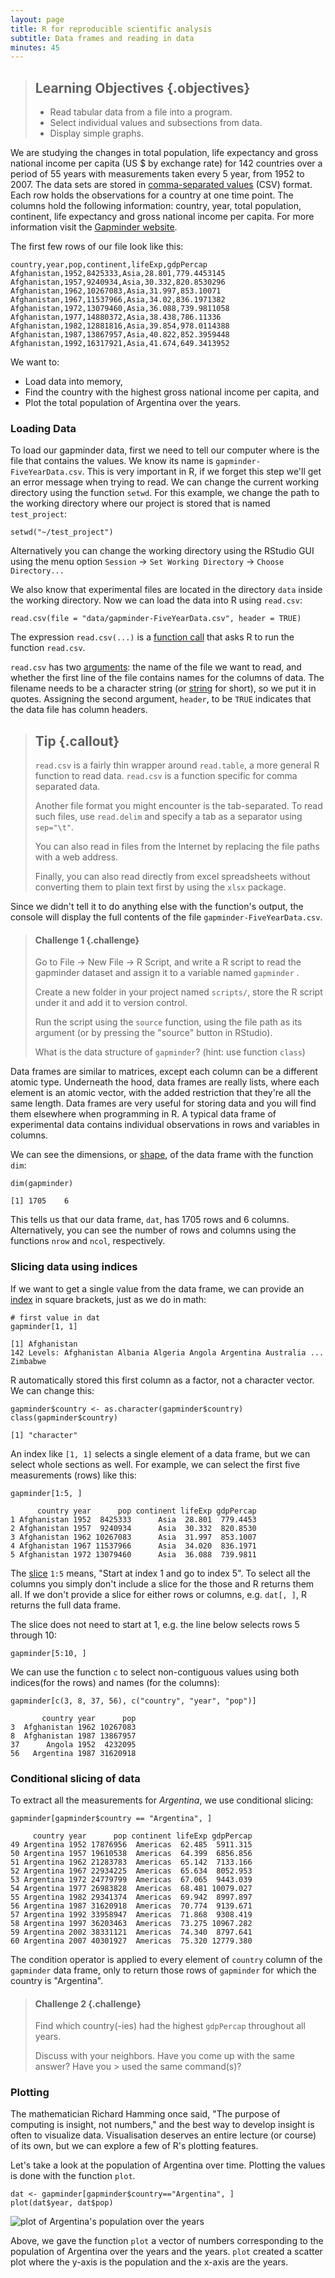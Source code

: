 ```yaml
---
layout: page
title: R for reproducible scientific analysis
subtitle: Data frames and reading in data
minutes: 45
---
```




> ## Learning Objectives {.objectives}
> * Read tabular data from a file into a program.
> * Select individual values and subsections from data.
> * Display simple graphs.

We are studying the changes in total population, life expectancy and gross national income per capita (US $ by exchange rate) for 142 countries over a period of 55 years with measurements taken every 5 year, from 1952 to 2007. The data sets are stored in [comma-separated values](reference.html#comma-separated-values-(csv)) (CSV) format. Each row holds the observations for a country at one time point. The columns hold the following information: country, year, total population, continent,  life expectancy and gross national income per capita. For more information visit the [Gapminder website](http://www.gapminder.org/data/documentation/).

The first few rows of our file look like this:


~~~{.output}
country,year,pop,continent,lifeExp,gdpPercap
Afghanistan,1952,8425333,Asia,28.801,779.4453145
Afghanistan,1957,9240934,Asia,30.332,820.8530296
Afghanistan,1962,10267083,Asia,31.997,853.10071
Afghanistan,1967,11537966,Asia,34.02,836.1971382
Afghanistan,1972,13079460,Asia,36.088,739.9811058
Afghanistan,1977,14880372,Asia,38.438,786.11336
Afghanistan,1982,12881816,Asia,39.854,978.0114388
Afghanistan,1987,13867957,Asia,40.822,852.3959448
Afghanistan,1992,16317921,Asia,41.674,649.3413952

~~~


We want to:

* Load data into memory,
* Find the country with the highest gross national income per capita, and
* Plot the total population of Argentina over the years.

### Loading Data

To load our gapminder data, first we need to tell our computer where is the file that contains the values. We know its name is `gapminder-FiveYearData.csv`. This is very important in R, if we forget this step we'll get an error message when trying to read. We can change the current working directory using the function `setwd`. For this example, we change the path to the working directory where our project is stored that is named `test_project`:


~~~{.r}
setwd("~/test_project")
~~~

Alternatively you can change the working directory using the RStudio GUI using the menu option `Session` -> `Set Working Directory` -> `Choose Directory...`

We also know that experimental files are located in the directory `data` inside the working directory. Now we can load the data into R using `read.csv`:


~~~{.r}
read.csv(file = "data/gapminder-FiveYearData.csv", header = TRUE)
~~~

The expression `read.csv(...)` is a [function call](reference.html#function-call) that asks R to run the function `read.csv`.

`read.csv` has two [arguments](reference.html#argument): the name of the file we want to read, and whether the first line of the file contains names for the columns of data.
The filename needs to be a character string (or [string](reference.html#string) for short), so we put it in quotes. Assigning the second argument, `header`, to be `TRUE` indicates that the data file has column headers.


> ## Tip {.callout}
>
> `read.csv` is a fairly thin wrapper around `read.table`, a more general 
> R function to read data. `read.csv` is a function specific for comma 
> separated data.
> 
> Another file format you might encounter is the tab-separated. To read such 
> files, use `read.delim` and specify a tab as a separator using `sep="\t"`.
>
> You can also read in files from the Internet by replacing
> the file paths with a web address.
>
> Finally, you can also read directly from excel spreadsheets without
> converting them to plain text first by using the `xlsx` package.
>

Since we didn't tell it to do anything else with the function's output, the console will display the full contents of the file `gapminder-FiveYearData.csv`.

> #### Challenge 1 {.challenge}
>
> Go to File -> New File -> R Script, and write a R script to
> read the gapminder dataset and assign it to a variable named `gapminder` . 
> 
> Create a new folder in your project named `scripts/`, store the R script
> under it and add it to version control.
>
> Run the script using the `source` function, using the file path
> as its argument (or by pressing the "source" button in RStudio).
>
> What is the data structure of `gapminder`? (hint: use function `class`)
>

Data frames are similar to matrices, except each column can be a different atomic type. Underneath the hood, data frames are really lists, where each element is an atomic vector, with the added restriction that they're all the same length. Data frames are very useful for storing data and you will find them elsewhere when programming in R. A typical data frame of experimental data contains individual observations in rows and variables in columns.

We can see the dimensions, or [shape](reference.html#shape-(of-an-array)), of the data frame with the function `dim`:


~~~{.r}
dim(gapminder)
~~~



~~~{.output}
[1] 1705    6

~~~

This tells us that our data frame, `dat`, has 1705 rows and 6 columns. Alternatively, you can see the number of rows and columns using the functions `nrow` and `ncol`, respectively.

### Slicing data using indices

If we want to get a single value from the data frame, we can provide an [index](reference.html#index) in square brackets, just as we do in math:

~~~{.r}
# first value in dat
gapminder[1, 1]
~~~


~~~{.output}
[1] Afghanistan
142 Levels: Afghanistan Albania Algeria Angola Argentina Australia ... Zimbabwe

~~~

R automatically stored this first column as a factor, not a character vector.
We can change this:


~~~{.r}
gapminder$country <- as.character(gapminder$country)
class(gapminder$country)
~~~



~~~{.output}
[1] "character"

~~~


An index like `[1, 1]` selects a single element of a data frame, but we can select whole sections as well. For example, we can select the first five measurements (rows) like this:


~~~{.r}
gapminder[1:5, ]
~~~



~~~{.output}
      country year      pop continent lifeExp gdpPercap
1 Afghanistan 1952  8425333      Asia  28.801  779.4453
2 Afghanistan 1957  9240934      Asia  30.332  820.8530
3 Afghanistan 1962 10267083      Asia  31.997  853.1007
4 Afghanistan 1967 11537966      Asia  34.020  836.1971
5 Afghanistan 1972 13079460      Asia  36.088  739.9811
~~~

The [slice](reference.html#slice) `1:5` means, "Start at index 1 and go to index 5". To select all the columns you simply don't include a slice for the those and R returns them all. If we don't provide a slice for either rows or columns, e.g. `dat[, ]`, R returns the full data frame.


The slice does not need to start at 1, e.g. the line below selects rows 5 through 10:


~~~{.r}
gapminder[5:10, ]
~~~


We can use the function `c` to select non-contiguous values using both indices(for the rows) and names (for the columns):


~~~{.r}
gapminder[c(3, 8, 37, 56), c("country", "year", "pop")]
~~~


~~~{.output}
       country year      pop
3  Afghanistan 1962 10267083
8  Afghanistan 1987 13867957
37      Angola 1952  4232095
56   Argentina 1987 31620918

~~~

### Conditional slicing of data

To extract all the measurements for *Argentina*, we use conditional slicing:

~~~{.r}
gapminder[gapminder$country == "Argentina", ]
~~~



~~~{.output}
     country year      pop continent lifeExp gdpPercap
49 Argentina 1952 17876956  Americas  62.485  5911.315
50 Argentina 1957 19610538  Americas  64.399  6856.856
51 Argentina 1962 21283783  Americas  65.142  7133.166
52 Argentina 1967 22934225  Americas  65.634  8052.953
53 Argentina 1972 24779799  Americas  67.065  9443.039
54 Argentina 1977 26983828  Americas  68.481 10079.027
55 Argentina 1982 29341374  Americas  69.942  8997.897
56 Argentina 1987 31620918  Americas  70.774  9139.671
57 Argentina 1992 33958947  Americas  71.868  9308.419
58 Argentina 1997 36203463  Americas  73.275 10967.282
59 Argentina 2002 38331121  Americas  74.340  8797.641
60 Argentina 2007 40301927  Americas  75.320 12779.380

~~~

The condition operator is applied to every element of `country` column of the `gapminder` data frame, only to return those rows of `gapminder` for which the
country is "Argentina".


> #### Challenge 2 {.challenge}
>
> Find which country(-ies) had the highest `gdpPercap` throughout all years.
>
> Discuss with your neighbors. Have you come up with the same answer? Have you > used the same command(s)?
>

### Plotting

The mathematician Richard Hamming once said, "The purpose of computing is insight, not numbers," and the best way to develop insight is often to visualize data.
Visualisation deserves an entire lecture (or course) of its own, but we can explore a few of R's plotting features.

Let's take a look at the population of Argentina over time.
Plotting the values is done with the function `plot`.


~~~{.r}
dat <- gapminder[gapminder$country=="Argentina", ]
plot(dat$year, dat$pop)
~~~

<img src="fig/01-data-analysis-plot-argentina-pop-per-year.png" title="plot of Argentina's population over the years" alt="plot of Argentina's population over the years" style="display: block; margin: auto;" />

Above, we gave the function `plot` a vector of numbers corresponding to the population of Argentina over the years and the years. `plot` created a scatter plot where the y-axis is the population and the x-axis are the years.

<!---
## Challenge Solutions

> #### Solution to challenge 1 {.challenge}
>
> Create a data frame that holds the following information for yourself:
>
> * First name
> * Last name
> * Age
>
> Then use rbind to add the same information for the people sitting near you.
>
> Now use cbind to add a column of logicals answering the question,
> "Is there anything in this workshop you're finding confusing?"
>
> 
> ~~~{.r}
> my_df <- data.frame(first_name = "Software", last_name = "Carpentry", age = 17)
> my_df <- rbind(my_df, list("Jane", "Smith", 29))
> my_df <- rbind(my_df, list(c("Jo", "John"), c("White", "Lee"), c(23, 41)))
> my_df <- cbind(my_df, confused = c(FALSE, FALSE, TRUE, FALSE))
> ~~~
>

-->